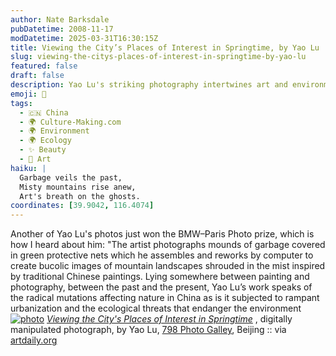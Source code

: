 ```yaml
---
author: Nate Barksdale
pubDatetime: 2008-11-17
modDatetime: 2025-03-31T16:30:15Z
title: Viewing the City’s Places of Interest in Springtime, by Yao Lu
slug: viewing-the-citys-places-of-interest-in-springtime-by-yao-lu
featured: false
draft: false
description: Yao Lu's striking photography intertwines art and environmental commentary, highlighting the ecological shifts in China.
emoji: 🌄
tags:
  - 🇨🇳 China
  - 🌍 Culture-Making.com
  - 🌍 Environment
  - 🌍 Ecology
  - ✨ Beauty
  - 🎨 Art
haiku: |
  Garbage veils the past,  
  Misty mountains rise anew,  
  Art's breath on the ghosts.
coordinates: [39.9042, 116.4074]
---
```


Another of Yao Lu's photos just won the BMW–Paris Photo prize, which is how I heard about him: "The artist photographs mounds of garbage covered in green protective nets which he assembles and reworks by computer to create bucolic images of mountain landscapes shrouded in the mist inspired by traditional Chinese paintings. Lying somewhere between painting and photography, between the past and the present, Yao Lu’s work speaks of the radical mutations affecting nature in China as is it subjected to rampant urbanization and the ecological threats that endanger the environment
[![photo](http://culture-making.com/media/x85q17B51214381426.jpg)](http://www.798photogallery.cn/EN/photo/photo_1278.html)
_[Viewing the City's Places of Interest in Springtime](https://www.google.com/search?q=%22Viewing%20the%20City%27s%20Places%20of%20Interest%20in%20Springtime%22%20798photogallery.cn)_ , digitally manipulated photograph, by Yao Lu, [798 Photo Galley](https://www.google.com/search?q=%22798%20Photo%20Galley%22%20798photogallery.cn), Beijing :: via [artdaily.org](http://www.artdaily.org/index.asp)
